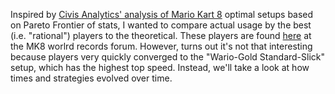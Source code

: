 Inspired by [Civis Analytics' analysis of Mario Kart 8](https://medium.com/civis-analytics/the-best-mario-kart-character-according-to-data-science-7dfb65d4c18e) optimal setups based on Pareto Frontier of stats, I wanted to compare actual usage by the best (i.e. "rational") players to the theoretical. These players are found [here](https://mkwrs.com/mk8/) at the MK8 worlrd records forum. However, turns out it's not that interesting because players very quickly converged to the "Wario-Gold Standard-Slick" setup, which has the highest top speed. Instead, we'll take a look at how times and strategies evolved over time.
